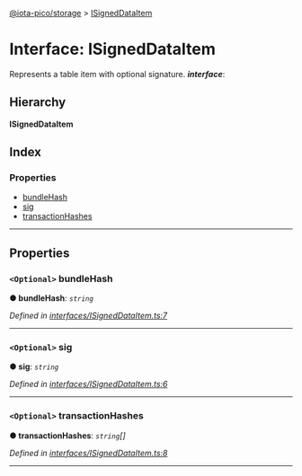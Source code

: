 [@iota-pico/storage](../README.md) > [ISignedDataItem](../interfaces/isigneddataitem.md)

# Interface: ISignedDataItem

Represents a table item with optional signature.
*__interface__*: 

## Hierarchy

**ISignedDataItem**

## Index

### Properties

* [bundleHash](isigneddataitem.md#bundlehash)
* [sig](isigneddataitem.md#sig)
* [transactionHashes](isigneddataitem.md#transactionhashes)

---

## Properties

<a id="bundlehash"></a>

### `<Optional>` bundleHash

**● bundleHash**: *`string`*

*Defined in [interfaces/ISignedDataItem.ts:7](https://github.com/iota-pico/storage/blob/a72b6fc/src/interfaces/ISignedDataItem.ts#L7)*

___
<a id="sig"></a>

### `<Optional>` sig

**● sig**: *`string`*

*Defined in [interfaces/ISignedDataItem.ts:6](https://github.com/iota-pico/storage/blob/a72b6fc/src/interfaces/ISignedDataItem.ts#L6)*

___
<a id="transactionhashes"></a>

### `<Optional>` transactionHashes

**● transactionHashes**: *`string`[]*

*Defined in [interfaces/ISignedDataItem.ts:8](https://github.com/iota-pico/storage/blob/a72b6fc/src/interfaces/ISignedDataItem.ts#L8)*

___

